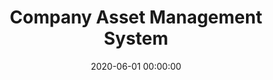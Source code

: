 ---
layout: inner
position: right
title: 'Company Asset Management System'
lead_text: "Designed and developed an information system for PT. PJB to manage and inspect the condition company assets."
tags: ['MySQL', 'PHP, Yii 2', 'HTML, CSS', 'Javascript, jQuery']
featured_image: ['/img/posts/pjb-aset-min.png']
date: 2020-06-01 00:00:00
categories: ['Solution', 'Web', 'API Service']
project_link: 'https://play.google.com/store/apps/details?id=com.uppaiton.pjb_cek_aset'
button_icon: 'fab fa-google-play'
button_text: 'Android app'
order: 25
visible: 1
company: 'Freelance'
---